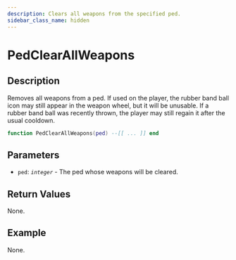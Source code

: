 ```yaml
---
description: Clears all weapons from the specified ped.
sidebar_class_name: hidden
---
```


# PedClearAllWeapons

## Description

Removes all weapons from a ped.
If used on the player, the rubber band ball icon may still appear in the weapon wheel, but it will be unusable.
If a rubber band ball was recently thrown, the player may still regain it after the usual cooldown.

```lua
function PedClearAllWeapons(ped) --[[ ... ]] end
```

## Parameters

- `ped`: _`integer`_ - The ped whose weapons will be cleared.

## Return Values

None.

## Example

None.

